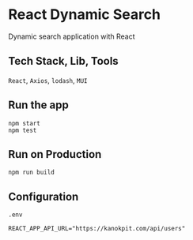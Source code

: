 # React Dynamic Search
Dynamic search application with React


## Tech Stack, Lib, Tools
`React`, `Axios`, `lodash`, `MUI`


## Run the app
```
npm start
npm test
```

## Run on Production
```
npm run build
```

## Configuration
`.env`
```
REACT_APP_API_URL="https://kanokpit.com/api/users"
```